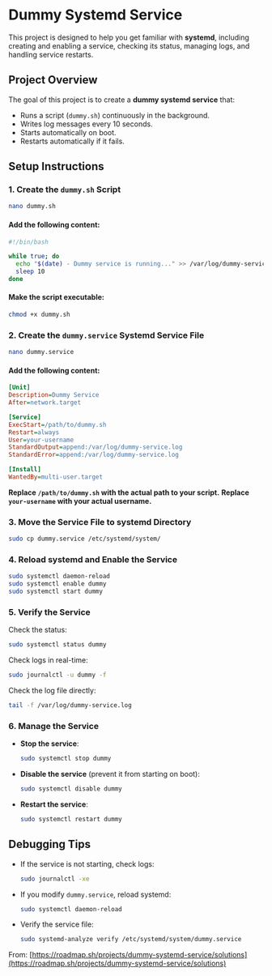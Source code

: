 # Dummy Systemd Service

This project is designed to help you get familiar with **systemd**, including creating and enabling a service, checking its status, managing logs, and handling service restarts.

## Project Overview
The goal of this project is to create a **dummy systemd service** that:
- Runs a script (`dummy.sh`) continuously in the background.
- Writes log messages every 10 seconds.
- Starts automatically on boot.
- Restarts automatically if it fails.

## Setup Instructions

### 1. Create the `dummy.sh` Script
```bash
nano dummy.sh
```
#### Add the following content:
```bash
#!/bin/bash

while true; do
  echo "$(date) - Dummy service is running..." >> /var/log/dummy-service.log
  sleep 10
done
```
#### Make the script executable:
```bash
chmod +x dummy.sh
```

### 2. Create the `dummy.service` Systemd Service File
```bash
nano dummy.service
```
#### Add the following content:
```ini
[Unit]
Description=Dummy Service
After=network.target

[Service]
ExecStart=/path/to/dummy.sh
Restart=always
User=your-username
StandardOutput=append:/var/log/dummy-service.log
StandardError=append:/var/log/dummy-service.log

[Install]
WantedBy=multi-user.target
```
**Replace `/path/to/dummy.sh` with the actual path to your script.**
**Replace `your-username` with your actual username.**

### 3. Move the Service File to systemd Directory
```bash
sudo cp dummy.service /etc/systemd/system/
```

### 4. Reload systemd and Enable the Service
```bash
sudo systemctl daemon-reload
sudo systemctl enable dummy
sudo systemctl start dummy
```

### 5. Verify the Service
Check the status:
```bash
sudo systemctl status dummy
```
Check logs in real-time:
```bash
sudo journalctl -u dummy -f
```
Check the log file directly:
```bash
tail -f /var/log/dummy-service.log
```

### 6. Manage the Service
- **Stop the service**:  
  ```bash
  sudo systemctl stop dummy
  ```
- **Disable the service** (prevent it from starting on boot):  
  ```bash
  sudo systemctl disable dummy
  ```
- **Restart the service**:  
  ```bash
  sudo systemctl restart dummy
  ```

## Debugging Tips
- If the service is not starting, check logs:
  ```bash
  sudo journalctl -xe
  ```
- If you modify `dummy.service`, reload systemd:
  ```bash
  sudo systemctl daemon-reload
  ```
- Verify the service file:
  ```bash
  sudo systemd-analyze verify /etc/systemd/system/dummy.service
  ```

From: [https://roadmap.sh/projects/dummy-systemd-service/solutions](https://roadmap.sh/projects/dummy-systemd-service/solutions)


